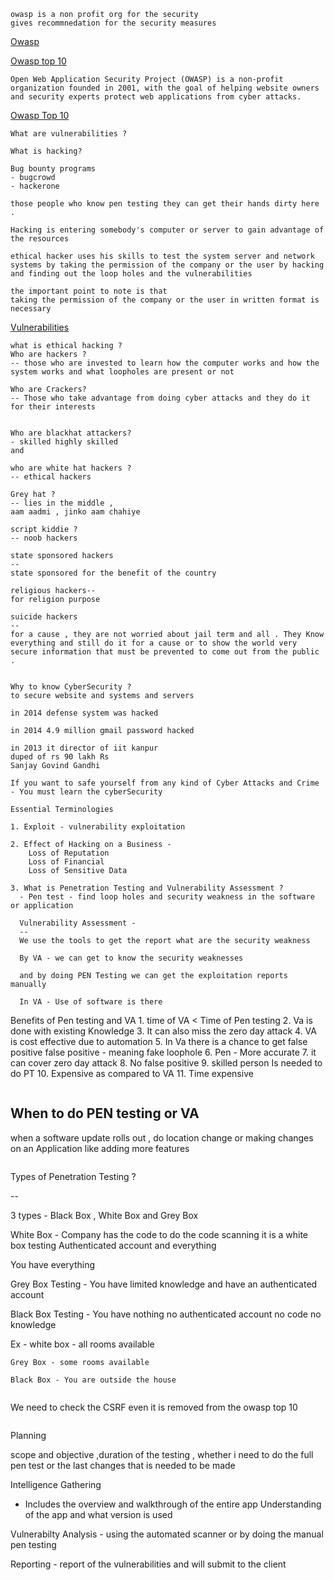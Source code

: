 ~~~
owasp is a non profit org for the security 
gives recommnedation for the security measures 

~~~

[Owasp](https://owasp.org/)

[Owasp top 10](https://owasp.org/www-project-top-ten/)

~~~
Open Web Application Security Project (OWASP) is a non-profit organization founded in 2001, with the goal of helping website owners and security experts protect web applications from cyber attacks.
~~~

[Owasp Top 10 ](https://owasp.org/www-project-mobile-top-10/)


~~~
What are vulnerabilities ?

What is hacking?

Bug bounty programs 
- bugcrowd 
- hackerone

those people who know pen testing they can get their hands dirty here . 

Hacking is entering somebody's computer or server to gain advantage of the resources

ethical hacker uses his skills to test the system server and network systems by taking the permission of the company or the user by hacking and finding out the loop holes and the vulnerabilities 

the important point to note is that 
taking the permission of the company or the user in written format is necessary 

~~~


[Vulnerabilities](https://owasp.org/www-community/vulnerabilities/)


~~~
what is ethical hacking ?
Who are hackers ? 
-- those who are invested to learn how the computer works and how the system works and what loopholes are present or not 

Who are Crackers?
-- Those who take advantage from doing cyber attacks and they do it for their interests 


~~~

~~~
Who are blackhat attackers?
- skilled highly skilled 
and

who are white hat hackers ? 
-- ethical hackers 

Grey hat ? 
-- lies in the middle , 
aam aadmi , jinko aam chahiye 

script kiddie ? 
-- noob hackers 

state sponsored hackers 
-- 
state sponsored for the benefit of the country 

religious hackers--
for religion purpose 

suicide hackers 
--
for a cause , they are not worried about jail term and all . They Know everything and still do it for a cause or to show the world very secure information that must be prevented to come out from the public . 


~~~

~~~
Why to know CyberSecurity ?
to secure website and systems and servers 

in 2014 defense system was hacked 

in 2014 4.9 million gmail password hacked

in 2013 it director of iit kanpur 
duped of rs 90 lakh Rs 
Sanjay Govind Gandhi 

If you want to safe yourself from any kind of Cyber Attacks and Crime - You must learn the cyberSecurity 

~~~

~~~
Essential Terminologies 

1. Exploit - vulnerability exploitation 

2. Effect of Hacking on a Business - 
    Loss of Reputation 
    Loss of Financial 
    Loss of Sensitive Data 

3. What is Penetration Testing and Vulnerability Assessment ? 
  - Pen test - find loop holes and security weakness in the software or application 

  Vulnerability Assessment - 
  -- 
  We use the tools to get the report what are the security weakness 

  By VA - we can get to know the security weaknesses 

  and by doing PEN Testing we can get the exploitation reports manually 

  In VA - Use of software is there 

~~~
Benefits of Pen testing and VA 
    1. time of VA < Time of Pen testing 
    2. Va is done with existing Knowledge 
    3. It can also miss the zero day attack 
    4. VA is cost effective due to automation 
    5. In Va there is a chance to get false positive 
    false positive - meaning fake loophole 
    6. Pen - More accurate 
    7. it can cover zero day attack 
    8. No false positive 
    9. skilled person Is needed to do PT 
    10. Expensive as compared to VA 
    11. Time expensive 


~~~

~~~
When to do PEN testing or VA 
-- 
when a software update rolls out , do location change or making changes on an Application like adding more features 

~~~

~~~
Types of Penetration Testing ? 

--

3 types - 
Black Box , White Box and Grey Box 

White Box - Company has the code to do the code scanning 
it is a white box testing 
Authenticated account and everything 

You have everything 


Grey Box Testing - 
You have limited knowledge and have an authenticated account 

Black Box Testing - 
You have nothing no authenticated account no code no knowledge 



Ex - white box - all rooms available 

    Grey Box - some rooms available 

    Black Box - You are outside the house 

~~~

~~~
We need to check the CSRF even it is removed from the owasp top 10 

~~~

~~~
Planning

scope and objective ,duration of the testing , whether i need to do the full pen test or the last changes that is needed to be made 


Intelligence Gathering 

- Includes the overview and walkthrough of the entire app 
Understanding of the app 
and what version is used 

Vulnerabilty Analysis - 
using the automated scanner or by doing the manual pen testing 

Reporting - 
report of the vulnerabilities 
and will submit to the client 


~~~




